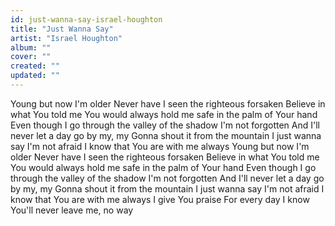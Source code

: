 ```yaml
---
id: just-wanna-say-israel-houghton
title: "Just Wanna Say"
artist: "Israel Houghton"
album: ""
cover: ""
created: ""
updated: ""
---
```


Young but now I'm older
Never have I seen the righteous forsaken
Believe in what You told me
You would always hold me safe in the palm of Your hand
Even though I go through the valley of the shadow
I'm not forgotten
And I'll never let a day go by my, my
Gonna shout it from the mountain
I just wanna say I'm not afraid
I know that You are with me always
Young but now I'm older
Never have I seen the righteous forsaken
Believe in what You told me
You would always hold me safe in the palm of Your hand
Even though I go through the valley of the shadow
I'm not forgotten
And I'll never let a day go by my, my
Gonna shout it from the mountain
I just wanna say I'm not afraid
I know that You are with me always
I give You praise
For every day I know You'll never leave me, no way